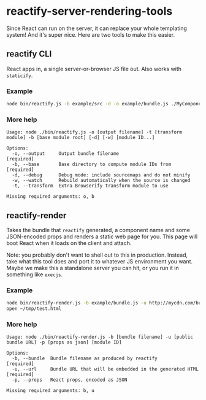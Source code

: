 # reactify-server-rendering-tools

Since React can run on the server, it can replace your whole templating system! And it's super nice. Here are two tools to make this easier.

## reactify CLI

React apps in, a single server-or-browser JS file out. Also works with `staticify`.

### Example

```sh
node bin/reactify.js -b example/src -d -o example/bundle.js ./MyComponent
```

### More help

```
Usage: node ./bin/reactify.js -o [output filename] -t [transform module] -b [base module root] [-d] [-w] [module ID...]

Options:
  -o, --output     Output bundle filename                            [required]
  -b, --base       Base directory to compute module IDs from         [required]
  -d, --debug      Debug mode: include sourcemaps and do not minify
  -w, --watch      Rebuild automatically when the source is changed
  -t, --transform  Extra Browserify transform module to use

Missing required arguments: o, b
```

## reactify-render

Takes the bundle that `reactify` generated, a component name and some JSON-encoded props and renders a static web page for you. This page
will boot React when it loads on the client and attach.

Note: you probably don't want to shell out to this in production. Instead, take what this tool does and port it to whatever JS environment you want.
Maybe we make this a standalone server you can hit, or you run it in something like `execjs`.

### Example

```sh
node bin/reactify-render.js -b example/bundle.js -u http://mycdn.com/bundle.js ./MyComponent > ~/tmp/test.html
open ~/tmp/test.html
```

### More help

```
Usage: node ./bin/reactify-render.js -b [bundle filename] -u [public bundle URL] -p [props as json] [module ID]

Options:
  -b, --bundle  Bundle filename as produced by reactify                 [required]
  -u, --url     Bundle URL that will be embedded in the generated HTML  [required]
  -p, --props   React props, encoded as JSON

Missing required arguments: b, u
```